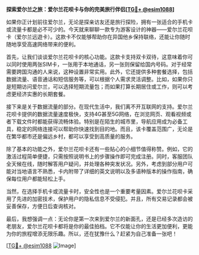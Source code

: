 **探索爱尔兰之旅：爱尔兰花呗卡与你的完美旅行伴侣[[TG💪+ @esim1088](https://t.me/s/esim1088)]**

如果你正计划前往爱尔兰，无论是探亲访友还是旅行探险，拥有一张适合的手机卡或流量卡都是必不可少的。今天就来聊聊一款专为游客设计的神器——爱尔兰花呗卡（爱尔兰远遊卡）。这款卡不仅能够帮助你在异国他乡保持联络，还能让你随时随地享受高速网络带来的便利。

首先，让我们谈谈爱尔兰花呗卡的核心功能。这款卡支持双卡双待，这意味着你可以同时使用两张SIM卡，一张用于本地通话，另一张则保留给国内号码。对于经常需要跨国沟通的人来说，这种设置非常实用。此外，它还提供多种套餐选择，包括数据流量、语音通话和短信服务等，可以根据个人需求灵活调整。比如，如果你只是短期访问爱尔兰，可以选择短期流量包；而如果打算长期居住或工作，则可以考虑更经济实惠的长期套餐。

接下来是关于数据流量的部分。在现代生活中，我们离不开互联网的支持。爱尔兰花呗卡提供的数据流量速度极快，支持4G甚至5G网络，在浏览网页、观看视频或者下载文件时都能获得流畅体验。特别是在陌生的城市里，导航应用成为必备工具，稳定的网络连接可以帮助你快速找到目的地。而且，该卡覆盖范围广，无论是在繁华都市还是偏远乡村，都可以享受到高质量的服务。

除了基本的功能之外，爱尔兰花呗卡还有一些贴心的小细节值得称赞。例如，它的激活过程简单便捷，只需按照说明书上的步骤操作即可完成注册。同时，客服团队全天候在线，随时解答用户疑问，并处理各种突发状况。另外，考虑到部分用户可能对当地语言不熟悉，卡内附带了详细的英文说明以及多语种版本的操作指南，确保每位用户都能轻松上手。

当然，在选择手机卡或流量卡时，安全性也是一个重要考量因素。爱尔兰花呗卡采用了先进的加密技术，保护用户的隐私信息不受侵犯。并且，所有交易记录都会被妥善保存，方便日后查询核对。

最后，我想强调一点：无论你是第一次来到爱尔兰的新面孔，还是已经多次造访的老朋友，爱尔兰花呗卡都将是你的最佳拍档。它不仅能让你的生活更加便利，更能为你的旅程增添无限乐趣。所以，还在犹豫什么？赶紧为自己准备一张吧！

[[TG💪+ @esim1088](https://t.me/s/esim1088) ![Image](https://i.postimg.cc/4NQfJmqS/Snipaste-2025-05-13-00-14-12.png)]